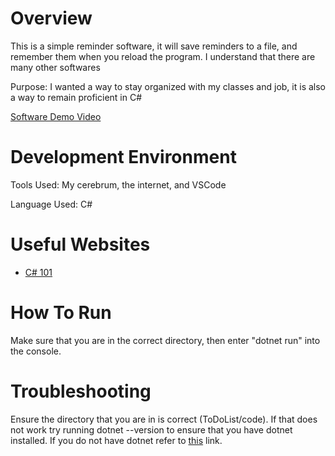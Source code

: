 # Overview


This is a simple reminder software, it will save reminders to a file, and remember them when you reload the program. I understand that there are many other softwares

Purpose: I wanted a way to stay organized with my classes and job, it is also a way to remain proficient in C#

[Software Demo Video](https://youtu.be/HMHRF_4cZ4g)

# Development Environment

Tools Used: My cerebrum, the internet, and VSCode

Language Used: C#

# Useful Websites

* [C# 101](https://learn.microsoft.com/en-us/shows/csharp-for-beginners/)

# How To Run

Make sure that you are in the correct directory, then enter "dotnet run" into the console.

# Troubleshooting

Ensure the directory that you are in is correct (ToDoList/code). If that does not work try running dotnet --version to ensure that you have dotnet installed. If you do not have dotnet refer to [this](https://learn.microsoft.com/en-us/dotnet/core/install/) link.
